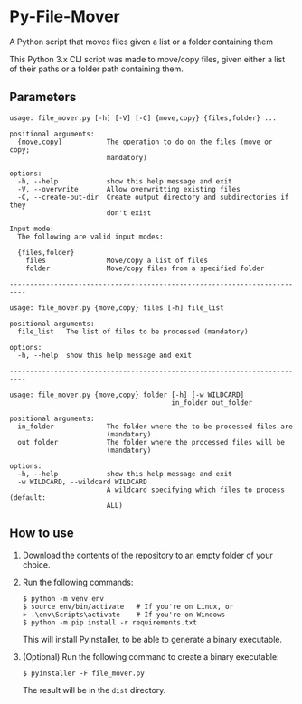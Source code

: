 # Py-File-Mover
A Python script that moves files given a list or a folder containing them

This Python 3.x CLI script was made to move/copy files, given either a list of their paths or a folder path containing them.

## Parameters

```
usage: file_mover.py [-h] [-V] [-C] {move,copy} {files,folder} ...

positional arguments:
  {move,copy}           The operation to do on the files (move or copy;
                        mandatory)

options:
  -h, --help            show this help message and exit
  -V, --overwrite       Allow overwritting existing files
  -C, --create-out-dir  Create output directory and subdirectories if they
                        don't exist

Input mode:
  The following are valid input modes:

  {files,folder}
    files               Move/copy a list of files
    folder              Move/copy files from a specified folder

--------------------------------------------------------------------------

usage: file_mover.py {move,copy} files [-h] file_list

positional arguments:
  file_list   The list of files to be processed (mandatory)

options:
  -h, --help  show this help message and exit

--------------------------------------------------------------------------

usage: file_mover.py {move,copy} folder [-h] [-w WILDCARD]
                                        in_folder out_folder

positional arguments:
  in_folder             The folder where the to-be processed files are
                        (mandatory)
  out_folder            The folder where the processed files will be
                        (mandatory)

options:
  -h, --help            show this help message and exit
  -w WILDCARD, --wildcard WILDCARD
                        A wildcard specifying which files to process (default:
                        ALL)
```

## How to use

1. Download the contents of the repository to an empty folder of your choice.
2. Run the following commands:

   ```
   $ python -m venv env
   $ source env/bin/activate   # If you're on Linux, or
   > .\env\Scripts\activate    # If you're on Windows
   $ python -m pip install -r requirements.txt
   ```

   This will install PyInstaller, to be able to generate a binary executable.
3. (Optional) Run the following command to create a binary executable:

   ```
   $ pyinstaller -F file_mover.py
   ```

   The result will be in the `dist` directory.
